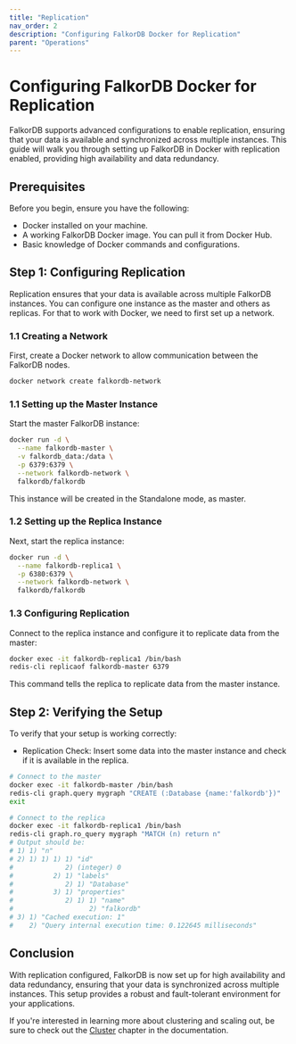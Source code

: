 ```yaml
---
title: "Replication"
nav_order: 2
description: "Configuring FalkorDB Docker for Replication"
parent: "Operations"
---
```


# Configuring FalkorDB Docker for Replication

FalkorDB supports advanced configurations to enable replication, ensuring that your data is available and synchronized across multiple instances. This guide will walk you through setting up FalkorDB in Docker with replication enabled, providing high availability and data redundancy.

## Prerequisites

Before you begin, ensure you have the following:

* Docker installed on your machine.
* A working FalkorDB Docker image. You can pull it from Docker Hub.
* Basic knowledge of Docker commands and configurations.

## Step 1: Configuring Replication

Replication ensures that your data is available across multiple FalkorDB instances. You can configure one instance as the master and others as replicas.
For that to work with Docker, we need to first set up a network.

### 1.1 Creating a Network

First, create a Docker network to allow communication between the FalkorDB nodes.

```bash
docker network create falkordb-network
```

### 1.1 Setting up the Master Instance

Start the master FalkorDB instance:

```bash
docker run -d \
  --name falkordb-master \
  -v falkordb_data:/data \
  -p 6379:6379 \
  --network falkordb-network \
  falkordb/falkordb
```

This instance will be created in the Standalone mode, as master.

### 1.2 Setting up the Replica Instance

Next, start the replica instance:

```bash
docker run -d \
  --name falkordb-replica1 \
  -p 6380:6379 \
  --network falkordb-network \
  falkordb/falkordb
```

### 1.3 Configuring Replication

Connect to the replica instance and configure it to replicate data from the master:

```bash
docker exec -it falkordb-replica1 /bin/bash 
redis-cli replicaof falkordb-master 6379
```

This command tells the replica to replicate data from the master instance.

## Step 2: Verifying the Setup

To verify that your setup is working correctly:

* Replication Check: Insert some data into the master instance and check if it is available in the replica.

```bash
# Connect to the master
docker exec -it falkordb-master /bin/bash
redis-cli graph.query mygraph "CREATE (:Database {name:'falkordb'})"
exit

# Connect to the replica
docker exec -it falkordb-replica1 /bin/bash
redis-cli graph.ro_query mygraph "MATCH (n) return n"
# Output should be:
# 1) 1) "n"
# 2) 1) 1) 1) 1) "id"
#             2) (integer) 0
#          2) 1) "labels"
#             2) 1) "Database"
#          3) 1) "properties"
#             2) 1) 1) "name"
#                   2) "falkordb"
# 3) 1) "Cached execution: 1"
#    2) "Query internal execution time: 0.122645 milliseconds"
```

## Conclusion

With replication configured, FalkorDB is now set up for high availability and data redundancy, ensuring that your data is synchronized across multiple instances. This setup provides a robust and fault-tolerant environment for your applications.

If you're interested in learning more about clustering and scaling out, be sure to check out the [Cluster](/operation/cluster) chapter in the documentation.